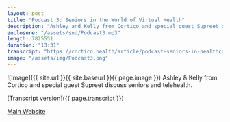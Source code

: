 ```yaml
---
layout: post
title: "Podcast 3: Seniors in the World of Virtual Health"
description: "Ashley and Kelly from Cortico and special guest Supreet discuss seniors and telehealth."
enclosure: "/assets/snd/Podcast3.mp3"
length: 7825551
duration: "13:31"
transcript: "https://cortico.health/article/podcast-seniors-in-healthcare"
image: "/assets/img/Podcast3.png"
---
```

![Image]({{ site.url }}{{ site.baseurl }}{{ page.image }})
Ashley & Kelly from Cortico and special guest Supreet discuss seniors and telehealth.

[Transcript version]({{ page.transcript }})

[Main Website](https://cortico.health)